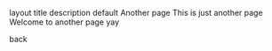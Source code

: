 layout	title	description
default
Another page
This is just another page
Welcome to another page
yay

back